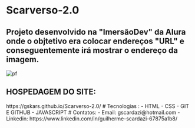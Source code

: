 # Scarverso-2.0
<h2>Projeto desenvolvido na "ImersãoDev" da Alura onde o objtetivo era colocar endereços "URL" e conseguentemente irá mostrar o endereço da imagem.</h2>


![pf](https://user-images.githubusercontent.com/112108655/192118222-de457425-0584-440a-b23b-83f959d87a59.png)

<h2>HOSPEDAGEM DO SITE:</h2>  https://gskars.github.io/Scarverso-2.0/
# Tecnologias :
- HTML
- CSS
- GIT E GITHUB
- JAVASCRIPT
# Contatos:
- Email: gscardazi@hotmail.com
- Linkedin: https://www.linkedin.com/in/guilherme-scardazi-67875a1b8/


